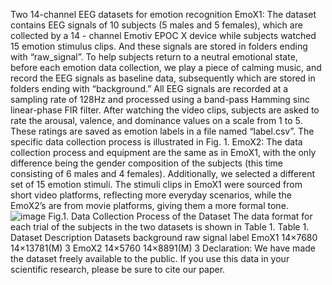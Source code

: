 Two 14-channel EEG datasets for emotion recognition
EmoX1: The dataset contains EEG signals of 10 subjects (5 males and 5 females), which are collected by a 14 - channel Emotiv EPOC X device while subjects watched 15 emotion stimulus clips. And these signals are stored in folders ending with “raw_signal”. To help subjects return to a neutral emotional state, before each emotion data collection, we play a piece of calming music, and record the EEG signals as baseline data, subsequently which are stored in folders ending with “background.” All EEG signals are recorded at a sampling rate of 128Hz and processed using a band-pass Hamming sinc linear-phase FIR filter. After watching the video clips, subjects are asked to rate the arousal, valence, and dominance values on a scale from 1 to 5. These ratings are saved as emotion labels in a file named “label.csv”. The specific data collection process is illustrated in Fig. 1.
EmoX2: The data collection process and equipment are the same as in EmoX1, with the only difference being the gender composition of the subjects (this time consisting of 6 males and 4 females). Additionally, we selected a different set of 15 emotion stimuli. The stimuli clips in EmoX1 were sourced from short video platforms, reflecting more everyday scenarios, while the EmoX2’s are from movie platforms, giving them a more formal tone.
![image](https://github.com/user-attachments/assets/2ca31640-d037-44a9-a922-6b94cd05bddf)
Fig.1. Data Collection Process of the Dataset
The data format for each trial of the subjects in the two datasets is shown in Table 1.
Table 1. Dataset Description
Datasets	background	raw signal	label
EmoX1	14×7680	14×13781(M)	3
EmoX2	14×5760	14×8891(M)	3
	Declaration: We have made the dataset freely available to the public. If you use this data in your scientific research, please be sure to cite our paper.
